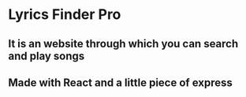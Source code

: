 # Lyrics Finder Pro
## It is an website through which you can search and play songs 
## Made with React and a little piece of express
